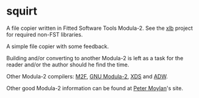 # squirt
A file copier written in Fitted Software Tools Modula-2. See the [xlb](https://github.com/axtens/xlb) project for required non-FST libraries.

A simple file copier with some feedback.

Building and/or converting to another Modula-2 is left as a task for the reader and/or the author should he find the time.

Other Modula-2 compilers: [M2F](http://floppsie.comp.glam.ac.uk/Glamorgan/gaius/web/m2fabout.html), [GNU Modula-2](https://www.nongnu.org/gm2/download.html), [XDS](https://github.com/excelsior-oss/xds) and [ADW](https://www.modula2.org/adwm2/).

Other good Modula-2 information can be found at [Peter Moylan](http://www.pmoylan.org/pages/m2/Modula2.html)'s site.

